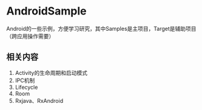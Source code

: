 # AndroidSample
Android的一些示例，方便学习研究，其中Samples是主项目，Target是辅助项目（跨应用操作需要）

## 相关内容

1. Activity的生命周期和启动模式
2. IPC机制
3. Lifecycle
4. Room
5. Rxjava、RxAndroid
